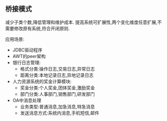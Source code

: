 桥接模式
--- 
减少子类个数,降低管理和维护成本.
提高系统可扩展性,两个变化维度任意扩展,不需要修改原有系统,符合开闭原则.

应用场景:
- JDBC驱动程序
- AWT的peer架构
- 银行日志管理:
  - 格式分类:操作日志,交易日志,异常日志
  - 距离分类:本地记录日志,异地记录日志
- 人力资源系统的奖金计算模块:
  - 奖金分类:个人奖金,团体奖金,激励奖金
  - 部门分类:人事部门,销售部门,研发部门
- OA中消息处理
  - 业务类型:普通消息,加急消息,特急消息
  - 发送消息方式:系统内消息,手机短信,邮件 
